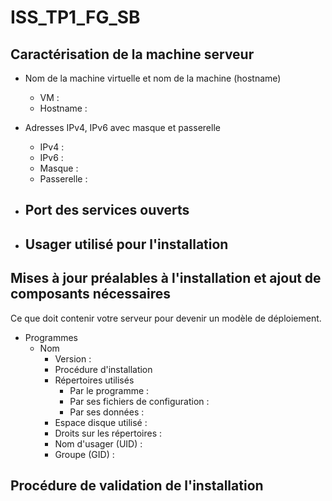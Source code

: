# ISS_TP1_FG_SB
## Caractérisation de la machine serveur

- Nom de la machine virtuelle et nom de la machine (hostname)
  - VM : 
  - Hostname : 

- Adresses IPv4, IPv6 avec masque et passerelle
  - IPv4 : 
  - IPv6 : 
  - Masque :
  - Passerelle :

- Port des services ouverts
  - 

- Usager utilisé pour l'installation
  - 
## Mises à jour préalables à l'installation et ajout de composants nécessaires
Ce que doit contenir votre serveur pour devenir un modèle de déploiement.
- Programmes
  - Nom
    - Version : 
    - Procédure d'installation
    - Répertoires utilisés
      -  Par le programme : 
      -  Par ses fichiers de configuration : 
      -  Par ses données : 
    - Espace disque utilisé :
    - Droits sur les répertoires :
    - Nom d'usager (UID) :
    - Groupe (GID) :

## Procédure de validation de l'installation



